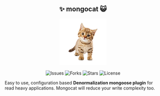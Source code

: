 <h2 align="center"> ✨ mongocat 😺 </h2>

<p align="center"><img src="./docs/logo.png" alt="Mongocat" style="height:150px;margin: 0px 15%;text-align:center;"/>
</p>
<p align="center">
<img src="https://img.shields.io/github/issues/samayun/mongocat" alt="Issues">
<img src="https://img.shields.io/github/forks/samayun/mongocat" alt="Forks">
<img src="https://img.shields.io/github/stars/samayun/mongocat?color=%2312ff65&label=Stars&logo=Star&logoColor=green&style=flat" alt="Stars">
<img src="https://img.shields.io/github/license/samayun/mongocat" alt="License">

<a href="https://twitter.com/intent/tweet?text=What an library ! Wow !Check It =>  :&url=https://github.com/samayun/mongocat"> 
</a>
</p>

Easy to use, configuration based <b>Denormalization mongoose plugin</b> for read heavy applications. Mongocat will reduce your write complexity too.

